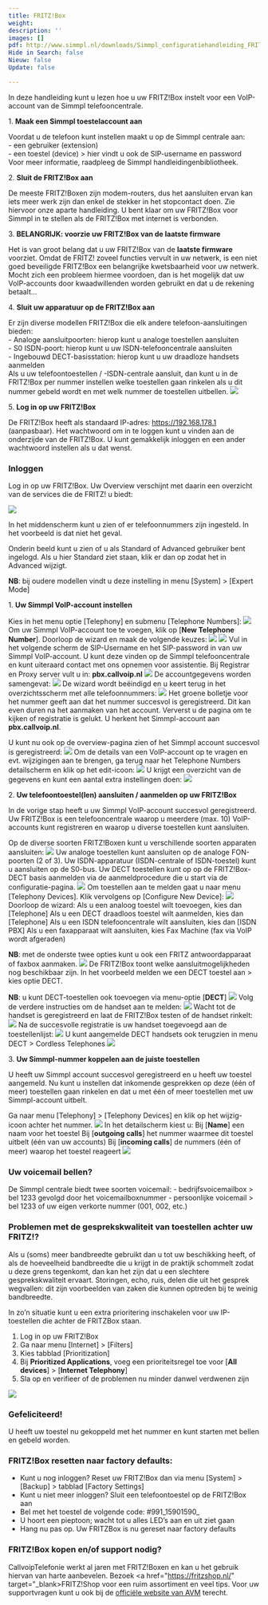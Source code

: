 ```yaml
---
title: FRITZ!Box
weight: 
description: ''
images: []
pdf: http://www.simmpl.nl/downloads/Simmpl_configuratiehandleiding_FRITZBox.pdf
Hide in Search: false
Nieuw: false
Update: false

---
```

In deze handleiding kunt u lezen hoe u uw FRITZ!Box instelt voor een VoIP-account van de Simmpl telefooncentrale.

1\. **Maak een Simmpl toestelaccount aan**

Voordat u de telefoon kunt instellen maakt u op de Simmpl centrale aan:   
\- een gebruiker (extension)   
\- een toestel (device) > hier vindt u ook de SIP-username en password   
Voor meer informatie, raadpleeg de Simmpl handleidingenbibliotheek.

2\. **Sluit de FRITZ!Box aan**

De meeste FRITZ!Boxen zijn modem-routers, dus het aansluiten ervan kan iets meer werk zijn dan enkel de stekker in het stopcontact doen. Zie hiervoor onze aparte handleiding. U bent klaar om uw FRITZ!Box voor Simmpl in te stellen als de FRITZ!Box met internet is verbonden.

3\. **BELANGRIJK: voorzie uw FRITZ!Box van de laatste firmware**

Het is van groot belang dat u uw FRITZ!Box van de **laatste firmware** voorziet. Omdat de FRITZ! zoveel functies vervult in uw netwerk, is een niet goed beveiligde FRITZ!Box een belangrijke kwetsbaarheid voor uw netwerk. Mocht zich een probleem hiermee voordoen, dan is het mogelijk dat uw VoIP-accounts door kwaadwillenden worden gebruikt en dat u de rekening betaalt…

4\. **Sluit uw apparatuur op de FRITZ!Box aan**

Er zijn diverse modellen FRITZ!Box die elk andere telefoon-aansluitingen bieden:   
\- Analoge aansluitpoorten: hierop kunt u analoge toestellen aansluiten   
\- S0 ISDN-poort: hierop kunt u uw ISDN-telefooncentrale aansluiten   
\- Ingebouwd DECT-basisstation: hierop kunt u uw draadloze handsets aanmelden   
Als u uw telefoontoestellen / -ISDN-centrale aansluit, dan kunt u in de FRITZ!Box per nummer instellen welke toestellen gaan rinkelen als u dit nummer gebeld wordt en met welk nummer de toestellen uitbellen. ![](https://res.cloudinary.com/callvoip/image/upload/v1564736007/fritzbox-1_n33fkz.png)

5\. **Log in op uw FRITZ!Box**

De FRITZ!Box heeft als standaard IP-adres: https://192.168.178.1 (aanpasbaar). Het wachtwoord om in te loggen kunt u vinden aan de onderzijde van de FRITZ!Box. U kunt gemakkelijk inloggen en een ander wachtwoord instellen als u dat wenst.

<h3>Inloggen</h3>

Log in op uw FRITZ!Box. Uw Overview verschijnt met daarin een overzicht van de services die de FRITZ! u biedt:

![](https://res.cloudinary.com/callvoip/image/upload/v1564736442/fritzbox-2_fdh8ks.png)

In het middenscherm kunt u zien of er telefoonnummers zijn ingesteld. In het voorbeeld is dat niet het geval.

Onderin beeld kunt u zien of u als Standard of Advanced gebruiker bent ingelogd. Als u hier Standard ziet staan, klik er dan op zodat het in Advanced wijzigt.

**NB**: bij oudere modellen vindt u deze instelling in menu \[System\] > \[Expert Mode\]

1\. **Uw Simmpl VoIP-account instellen**

Kies in het menu optie \[Telephony\] en submenu \[Telephone Numbers\]: ![](https://res.cloudinary.com/callvoip/image/upload/v1564736694/fritzbox-3_iyweh8.png)
Om uw Simmpl VoIP-account toe te voegen, klik op \[**New Telephone Number**\].
Doorloop de wizard en maak de volgende keuzes:
![](https://res.cloudinary.com/callvoip/image/upload/v1564736827/fritzbox-4_xia9zw.png)
![](https://res.cloudinary.com/callvoip/image/upload/v1564736873/fritzbox-5_qasauc.png) Vul in het volgende scherm de SIP-Username en het SIP-password in van uw Simmpl VoIP-account. U kunt deze vinden op de Simmpl telefooncentrale en kunt uiteraard contact met ons opnemen voor assistentie. Bij Registrar en Proxy server vult u in: **pbx.callvoip.nl** ![](https://res.cloudinary.com/callvoip/image/upload/v1564736972/fritzbox-6_kzvtwg.png) De accountgegevens worden samengevat: ![](https://res.cloudinary.com/callvoip/image/upload/v1564737042/fritzbox-7_iqq1dj.png)
De wizard wordt beëindigd en u keert terug in het overzichtsscherm met alle telefoonnummers:
![](https://res.cloudinary.com/callvoip/image/upload/v1564737107/fritzbox-8_s3ceny.png)
Het groene bolletje voor het nummer geeft aan dat het nummer succesvol is geregistreerd. Dit kan even duren na het aanmaken van het account. Ververst u de pagina om te kijken of registratie is gelukt. U herkent het Simmpl-account aan **pbx.callvoip.nl**.

U kunt nu ook op de overview-pagina zien of het Simmpl account succesvol is geregistreerd:
![](https://res.cloudinary.com/callvoip/image/upload/v1564737218/fritzbox-9_mlkzvi.png)
Om de details van een VoIP-account op te vragen en evt. wijzigingen aan te brengen, ga terug naar het Telephone Numbers detailscherm en klik op het edit-icoon:
![](https://res.cloudinary.com/callvoip/image/upload/v1564737295/fritzbox-10_nv1hd0.png)
U krijgt een overzicht van de gegevens en kunt een aantal extra instellingen doen:
![](https://res.cloudinary.com/callvoip/image/upload/v1564737397/fritzbox-11_tnbiud.png)

2\. **Uw telefoontoestel(len) aansluiten / aanmelden op uw FRITZ!Box**

In de vorige stap heeft u uw Simmpl VoIP-account succesvol geregistreerd. Uw FRITZ!Box is een telefooncentrale waarop u meerdere (max. 10) VoIP-accounts kunt registreren en waarop u diverse toestellen kunt aansluiten.

Op de diverse soorten FRITZ!Boxen kunt u verschillende soorten apparaten aansluiten:
![](https://res.cloudinary.com/callvoip/image/upload/v1564737484/fritzbox-12_cwc6pe.png)
Uw analoge toestellen kunt aansluiten op de analoge FON-poorten (2 of 3). Uw ISDN-apparatuur (ISDN-centrale of ISDN-toestel) kunt u aansluiten op de S0-bus. Uw DECT toestellen kunt op op de FRITZ!Box-DECT basis aanmelden via de aanmeldprocedure die u start via de configuratie-pagina.
![](https://res.cloudinary.com/callvoip/image/upload/v1564737573/fritzbox-13_kyznvb.png)
Om toestellen aan te melden gaat u naar menu \[Telephony Devices\]. Klik vervolgens op \[Configure New Device\]:
![](https://res.cloudinary.com/callvoip/image/upload/v1564737638/fritzbox-14_u2dmul.png)
Doorloop de wizard:
Als u een analoog toestel wilt toevoegen, kies dan \[Telephone\]
Als u een DECT draadloos toestel wilt aanmelden, kies dan \[Telephone\]
Als u een ISDN telefooncentrale wilt aansluiten, kies dan \[ISDN PBX\]
Als u een faxapparaat wilt aansluiten, kies Fax Machine (fax via VoIP wordt afgeraden)

**NB**: met de onderste twee opties kunt u ook een FRITZ antwoordapparaat of faxbox aanmaken.
![](https://res.cloudinary.com/callvoip/image/upload/v1564737774/fritzbox-15_u2stcx.png)
De FRITZ!Box toont welke aansluitmogelijkheden nog beschikbaar zijn.
In het voorbeeld melden we een DECT toestel aan > kies optie DECT.

**NB**: u kunt DECT-toestellen ook toevoegen via menu-optie \[**DECT**\]
![](https://res.cloudinary.com/callvoip/image/upload/v1564737902/fritzbox-16_gyueso.png)
Volg de verdere instructies om de handset aan te melden:
![](https://res.cloudinary.com/callvoip/image/upload/v1564737962/fritzbox-17_aitv4f.png)
Wacht tot de handset is geregistreerd en laat de FRITZ!Box testen of de handset rinkelt:
![](https://res.cloudinary.com/callvoip/image/upload/v1564738022/fritzbox-18_provbx.png)
Na de succesvolle registratie is uw handset toegevoegd aan de toestellenlijst:
![](https://res.cloudinary.com/callvoip/image/upload/v1564738083/fritzbox-19_kzvqgb.png)
U kunt aangemelde DECT handsets ook terugzien in menu DECT > Cordless Telephones
![](https://res.cloudinary.com/callvoip/image/upload/v1564738167/fritzbox-20_xzkxd4.png)

3\. **Uw Simmpl-nummer koppelen aan de juiste toestellen**

U heeft uw Simmpl account succesvol geregistreerd en u heeft uw toestel aangemeld. Nu kunt u instellen dat inkomende gesprekken op deze (één of meer) toestellen gaan rinkelen en dat u met één of meer toestellen met uw Simmpl-account uitbelt.

Ga naar menu \[Telephony\] > \[Telephony Devices\] en klik op het wijzig-icoon achter het nummer.
![](https://res.cloudinary.com/callvoip/image/upload/v1564738254/fritzbox-21_ic5t4b.png)
In het detailscherm kiest u:
Bij \[**Name**\] een naam voor het toestel
Bij \[**outgoing calls**\] het nummer waarmee dit toestel uitbelt (één van uw accounts)
Bij \[**incoming calls**\] de nummers (één of meer) waarop het toestel reageert
![](https://res.cloudinary.com/callvoip/image/upload/v1564738350/fritzbox-22_r46gmt.png)

<h3>Uw voicemail bellen?</h3>

De Simmpl centrale biedt twee soorten voicemail:
\- bedrijfsvoicemailbox > bel 1233 gevolgd door het voicemailboxnummer
\- persoonlijke voicemail > bel 1233 of uw eigen verkorte nummer (001, 002, etc.)

<h3>Problemen met de gesprekskwaliteit van toestellen achter uw FRITZ!?</h3>

Als u (soms) meer bandbreedte gebruikt dan u tot uw beschikking heeft, of als de hoeveelheid bandbreedte die u krijgt in de praktijk schommelt zodat u deze grens tegenkomt, dan kan het zijn dat u een slechtere gesprekskwaliteit ervaart. Storingen, echo, ruis, delen die uit het gesprek wegvallen: dit zijn voorbeelden van zaken die kunnen optreden bij te weinig bandbreedte.

In zo’n situatie kunt u een extra prioritering inschakelen voor uw IP-toestellen die achter de FRITZBox staan.

1. Log in op uw FRITZ!Box
2. Ga naar menu \[Internet\] > \[Filters\]
3. Kies tabblad \[Prioritization\]
4. Bij **Prioritized Applications**, voeg een prioriteitsregel toe voor \[**All devices**\] > \[**Internet Telephony**\]
5. Sla op en verifieer of de problemen nu minder danwel verdwenen zijn

![](https://res.cloudinary.com/callvoip/image/upload/v1564738971/fritzbox-23_qs0nxb.png)

<h3>Gefeliciteerd!</h3>

U heeft uw toestel nu gekoppeld met het nummer en kunt starten met bellen en gebeld worden.

<h3>FRITZ!Box resetten naar factory defaults:</h3>

* Kunt u nog inloggen? Reset uw FRITZ!Box dan via menu \[System\] > \[Backup\] > tabblad \[Factory Settings\]
* Kunt u niet meer inloggen? Sluit een telefoontoestel op de FRITZ!Box aan
* Bel met het toestel de volgende code: #991_15901590_
* U hoort een pieptoon; wacht tot u alles LED’s aan en uit ziet gaan
* Hang nu pas op. Uw FRITZBox is nu gereset naar factory defaults

<h3>FRITZ!Box kopen en/of support nodig?</h3>

CallvoipTelefonie werkt al jaren met FRITZ!Boxen en kan u het gebruik hiervan van harte aanbevelen. Bezoek <a href="https://fritzshop.nl/" target="_blank>FRITZ!Shop</a> voor een ruim assortiment en veel tips. Voor uw supportvragen kunt u ook bij de <a href="[https://nl.avm.de/service/fritzbox/fritzbox-7490/knowledge-base/](https://nl.avm.de/service/fritzbox/fritzbox-7490/knowledge-base/)" target="_blank">officiële website van AVM</a> terecht.